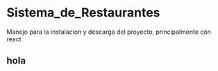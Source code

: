 # Sistema_de_Restaurantes

Manejo para la instalacion y descarga del proyecto, principalmente con react

## hola
